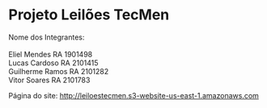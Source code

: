 # Projeto Leilões TecMen
Nome dos Integrantes:<br>
<br>Eliel Mendes RA 1901498
<br>Lucas Cardoso RA 2101415
<br>Guilherme Ramos RA 2101282
<br>Vitor Soares RA 2101783

Página do site: http://leiloestecmen.s3-website-us-east-1.amazonaws.com
